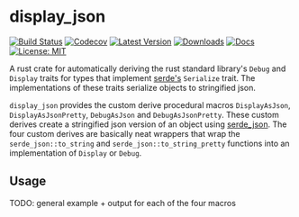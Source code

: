 # display_json

[![Build Status](https://github.com/jofas/display_json/actions/workflows/build.yml/badge.svg)](https://github.com/jofas/display_json/actions/workflows/build.yml)
[![Codecov](https://codecov.io/gh/jofas/display_json/branch/master/graph/badge.svg?token=69YKZ1JIBK)](https://codecov.io/gh/jofas/display_json)
[![Latest Version](https://img.shields.io/crates/v/display_json.svg)](https://crates.io/crates/display_json)
[![Downloads](https://img.shields.io/crates/d/display_json?label=downloads)](https://crates.io/crates/display_json)
[![Docs](https://img.shields.io/badge/docs-latest-blue.svg)](https://docs.rs/display_json/latest/display_json)
[![License: MIT](https://img.shields.io/badge/License-MIT-blue.svg)](https://opensource.org/licenses/MIT)

A rust crate for automatically deriving the rust standard library's
`Debug` and `Display` traits for types that implement 
[serde's](https://serde.rs) `Serialize` trait.
The implementations of these traits serialize objects to stringified 
json. 

`display_json` provides the custom derive procedural macros 
`DisplayAsJson`, `DisplayAsJsonPretty`, `DebugAsJson` and
`DebugAsJsonPretty`.
These custom derives create a stringified json version of an object
using [serde_json](https://github.com/serde-rs/json).
The four custom derives are basically neat wrappers that wrap the 
`serde_json::to_string` and `serde_json::to_string_pretty` 
functions into an implementation of `Display` or `Debug`.


## Usage

TODO: general example + output for each of the four macros

